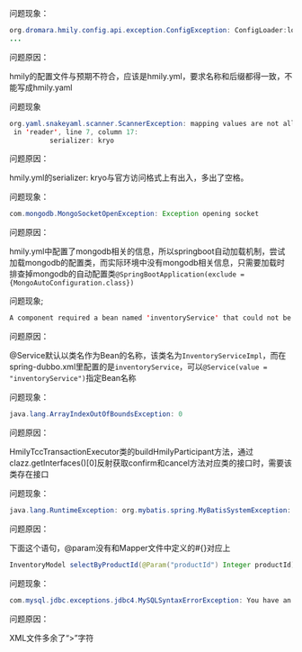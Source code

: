 问题现象：

```java
org.dromara.hmily.config.api.exception.ConfigException: ConfigLoader:loader config error,error file path:null
...
```

问题原因：

hmily的配置文件与预期不符合，应该是hmily.yml，要求名称和后缀都得一致，不能写成hmily.yaml

问题现象

```java
org.yaml.snakeyaml.scanner.ScannerException: mapping values are not allowed here
 in 'reader', line 7, column 17:
          serializer: kryo
```

问题原因：

hmily.yml的serializer: kryo与官方访问格式上有出入，多出了空格。

问题现象：

```java
com.mongodb.MongoSocketOpenException: Exception opening socket
```

问题原因：

hmily.yml中配置了mongodb相关的信息，所以springboot自动加载机制，尝试加载mongodb的配置类，而实际环境中没有mongodb相关信息，只需要加载时排查掉mongodb的自动配置类`@SpringBootApplication(exclude = {MongoAutoConfiguration.class})`

问题现象;

```java
A component required a bean named 'inventoryService' that could not be found.
```

问题原因：

@Service默认以类名作为Bean的名称，该类名为`InventoryServiceImpl`，而在spring-dubbo.xml里配置的是`inventoryService`，可以`@Service(value = "inventoryService")`指定Bean名称

问题现象：

```java
java.lang.ArrayIndexOutOfBoundsException: 0
```

问题原因：

HmilyTccTransactionExecutor类的buildHmilyParticipant方法，通过clazz.getInterfaces()[0]反射获取confirm和cancel方法对应类的接口时，需要该类存在接口

问题现象：

```java
java.lang.RuntimeException: org.mybatis.spring.MyBatisSystemException: nested exception is org.apache.ibatis.binding.BindingException: Parameter 'productId' not found. Available parameters are [id, param1]
```

问题原因：

下面这个语句，@param没有和Mapper文件中定义的#{}对应上

```java
InventoryModel selectByProductId(@Param("productId") Integer productId);
```

问题现象：

```java
com.mysql.jdbc.exceptions.jdbc4.MySQLSyntaxErrorException: You have an error in your SQL syntax; check the manual that corresponds to your MySQL server version for the right syntax to use near '>
```

问题原因：

XML文件多余了“>”字符
